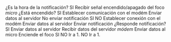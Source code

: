 ¿Es la hora de la notificación?
SI
 	Recibir señal encendido/apagado del foco *micro*
 	¿Está encendido?
 		SI
 			Establecer comunicación con el modém
 			Enviar datos al servidor
 			No enviar notificación
 		SI NO
 			Establecer conexión con el modém
 			Enviar datos al servidor
 			Enviar notificación
  			¿Responde notificación?
 				SI
 					Enviar datos al servidor
 					Recibir datos del servidor *módem*
 					Enviar datos al micro
 					Enciende el foco
 				SI NO
 					Ir a 1.
NO
 	Ir a 1.